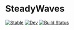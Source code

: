 # SteadyWaves

[![Stable](https://img.shields.io/badge/docs-stable-blue.svg)](https://mcpaprota.github.io/SteadyWaves.jl/stable/)
[![Dev](https://img.shields.io/badge/docs-dev-blue.svg)](https://mcpaprota.github.io/SteadyWaves.jl/dev/)
[![Build Status](https://github.com/mcpaprota/SteadyWaves.jl/actions/workflows/CI.yml/badge.svg?branch=master)](https://github.com/mcpaprota/SteadyWaves.jl/actions/workflows/CI.yml?query=branch%3Amaster)
